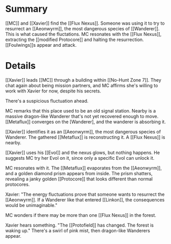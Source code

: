 # Summary

[[MC]] and [[Xavier]] find the [[Flux Nexus]]. Someone was using it to try to resurrect an [[Aeonwyrm]], the most dangerous species of [[Wanderer]]. This is what caused the fluctations. MC resonates with the [[Flux Nexus]], extracting the [[modified Protocore]] and halting the resurrection. [[Foulwings]]s appear and attack.

# Details

[[Xavier]] leads [[MC]] through a building within [[No-Hunt Zone 7]]. They chat again about being mission partners, and MC affirms she's willing to work with Xavier for now, despite his secrets.

There's a suspicious fluctuation ahead.

MC remarks that this place used to be an old signal station. Nearby is a massive dragon-like Wanderer that's not yet recovered enough to move. [[Metaflux]] converges on the [Wanderer], and the wanderer is absorbing it.

[[Xavier]] identifies it as an [[Aeonwyrm]], the most dangerous species of Wanderer. The gathered [[Metaflux]] is reconstructing it. A [[Flux Nexus]] is nearby.

[[Xavier]] uses his [[Evol]] and the nexus glows, but nothing happens. He suggests MC try her Evol on it, since only a specific Evol can unlock it.

MC resonates with it. The [[Metaflux]] evaporates from the [[Aeonwyrm]], and a golden diamond prism appears from inside. The prism shatters, revealing a janky golden [[Protocore]] that looks different than normal protocores.

Xavier: "The energy fluctuations prove that someone wants to resurrect the [[Aeonwyrm]]. If a Wanderer like that entered [[Linkon]], the consequences would be unimaginable."

MC wonders if there may be more than one [[Flux Nexus]] in the forest.

Xavier hears something. "The [[Protofield]] has changed. The forest is waking up." There's a swirl of pink mist, then dragon-like Wanderers appear.